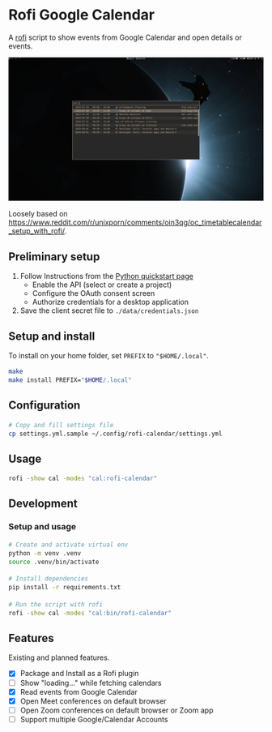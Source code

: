# Rofi Google Calendar

A [rofi] script to show events from Google Calendar and open details or events.

![screenshot](media/screenshot.png)

Loosely based on https://www.reddit.com/r/unixporn/comments/oin3qg/oc_timetablecalendar_setup_with_rofi/.

## Preliminary setup

1. Follow Instructions from the [Python quickstart page]
    - Enable the API (select or create a project)
    - Configure the OAuth consent screen
    - Authorize credentials for a desktop application
2. Save the client secret file to `./data/credentials.json`

## Setup and install

To install on your home folder, set `PREFIX` to `"$HOME/.local"`.

```bash
make
make install PREFIX="$HOME/.local"
```

## Configuration

```bash
# Copy and fill settings file
cp settings.yml.sample ~/.config/rofi-calendar/settings.yml
```

## Usage

```bash
rofi -show cal -modes "cal:rofi-calendar"
```

## Development

### Setup and usage

```bash
# Create and activate virtual env
python -m venv .venv
source .venv/bin/activate

# Install dependencies
pip install -r requirements.txt

# Run the script with rofi
rofi -show cal -modes "cal:bin/rofi-calendar"
```

## Features

Existing and planned features.

- [x] Package and Install as a Rofi plugin
- [ ] Show "loading..." while fetching calendars
- [x] Read events from Google Calendar
- [x] Open Meet conferences on default browser
- [ ] Open Zoom conferences on default browser or Zoom app
- [ ] Support multiple Google/Calendar Accounts

[Python quickstart page]: https://developers.google.com/calendar/api/quickstart/python
[rofi]: https://github.com/davatorium/rofi
